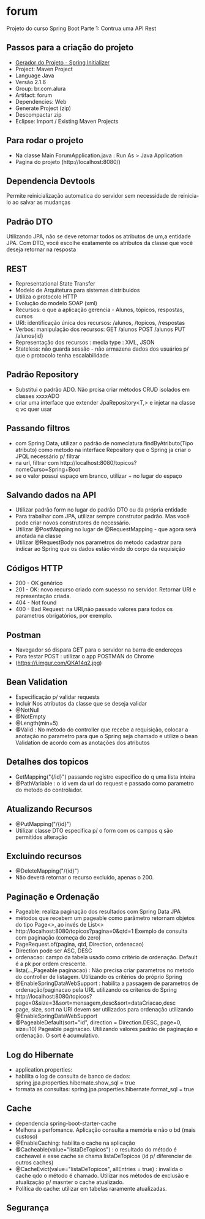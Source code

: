 # forum
Projeto do curso Spring Boot Parte 1: Contrua uma API Rest

## Passos para a criação do projeto
* [Gerador do Projeto - Spring Initializer](https://start.spring.io/)
* Project: Maven Project
* Language Java
* Versão 2.1.6
* Group: br.com.alura
* Artifact: forum
* Dependencies: Web
* Generate Project (zip)
* Descompactar zip
* Eclipse: Import / Existing Maven Projects

## Para rodar o projeto
* Na classe Main ForumApplication.java :  Run As > Java Application
* Pagina do projeto (http://localhost:8080/)

## Dependencia Devtools
Permite reinicialização automatica do servidor sem necessidade de reinicia-lo ao salvar as mudanças

## Padrão DTO
Utilizando JPA, não se deve retornar todos os atributos de um,a entidade JPA. Com DTO, você escolhe exatamente os atributos da classe que você deseja retornar na resposta

## REST
* Representational State Transfer
* Modelo de Arquitetura para sistemas distribuidos
* Utiliza o protocolo HTTP
* Evolução do modelo SOAP (xml)
* Recursos: o que a aplicação gerencia - Alunos, tópicos, respostas, cursos
* URI: identificação única dos recursos: /alunos, /topicos, /respostas
* Verbos: manipulação dos recursos: GET /alunos POST /alunos PUT /alunos{id} 
* Representação dos recursos : media type : XML, JSON
* Stateless: não guarda sessão - não armazena dados dos usuários p/ que o protocolo tenha escalabilidade

## Padrão Repository
* Substitui o padrão ADO. Não prcisa criar métodos CRUD isolados em classes xxxxADO
* criar uma interface que extender JpaRepository<T,> e injetar na classe q vc quer usar

## Passando filtros
* com Spring Data, utilizar o padrão de nomeclatura findByAtributo(Tipo atributo) como metodo na interface Repository que o Spring ja criar o JPQL necessário p/ filtrar
* na url, filtrar com http://localhost:8080/topicos?nomeCurso=Spring+Boot
* se o valor possui espaço em branco, utilizar + no lugar do espaço

## Salvando dados na API
* Utilizar padrão form no lugar do padrão DTO ou da própria entidade
* Para trabalhar com JPA, utilizar sempre construtor padrão. Mas você pode criar novos construtores de necessário.
* Utilizar @PostMapping no lugar de @RequestMapping - que agora será anotada na classe
* Utilizar @RequestBody nos parametros do metodo cadastrar para indicar ao Spring que os dados estão vindo do corpo da requisição

## Códigos HTTP
* 200 - OK genérico
* 201 - OK: novo recurso criado com sucesso no servidor. Retornar URI e representação criada.
* 404 - Not found
* 400 - Bad Request: na URI,não passado valores para todos os parametros obrigatórios, por exemplo.

## Postman
* Navegador só dispara GET para o servidor na barra de endereços
* Para testar POST : utilizar o app POSTMAN do Chrome
* (https://i.imgur.com/QKA14q2.jpg)


## Bean Validation
* Especificação p/ validar requests
* Incluir Nos atributos da classe que se deseja validar
* @NotNull
* @NotEmpty
* @Length(min=5)
* @Valid : No método do controller que recebe a requisição, colocar a anotação no parametro para que o Spring seja chamado e utilize o bean Validation de acordo com as anotações dos atributos  

## Detalhes dos topicos
* GetMapping("{/id}")  passando registro especifico do q uma lista inteira
* @PathVariable : o id vem da url do request e passado como parametro do metodo do controlador.

## Atualizando Recursos
* @PutMapping("/{id}")
* Utilizar classe DTO especifica p/ o form com os campos q são permitidos alteração
 
## Excluindo recursos
* @DeleteMapping("/{id}")
* Não deverá retornar o recurso excluido, apenas o 200.

## Paginação e Ordenação
* Pageable: realiza paginação dos resultados com Spring Data JPA
* métodos que recebem um pageable como parâmetro retornam objetos do tipo Page<>, ao invés de List<>
* http://localhost:8080/topicos?pagina=0&qtd=1 Exemplo de consulta com paginação (começa do zero)
* PageRequest.of(pagina, qtd, Direction, ordenacao)
* Direction pode ser ASC, DESC
* ordenacao: campo da tabela usado como critério de ordenação. Default é a pk por ordem crescente.  
* lista(...,Pageable paginacao) : Não precisa criar parametros no metodo do controller de listagem. Utilizando os critérios do próprio Spring
* @EnableSpringDataWebSupport : habilita a passagem de parametros de ordenação/paginacao pela URL utilizando os criterios do Spring
* http://localhost:8080/topicos?page=0&size=3&sort=mensagem,desc&sort=dataCriacao,desc
* page, size, sort na URI devem ser utilizados para ordenação utilizando @EnableSpringDataWebSupport
* @PageableDefault(sort="id", direction = Direction.DESC, page=0, size=10) Pageable paginacao. Utilizando valores padrão de paginação e ordenação. O sort é acumulativo.

## Log do Hibernate
* application.properties: 
* habilita o log de consulta de banco de dados: spring.jpa.properties.hibernate.show_sql = true
* formata as consultas: spring.jpa.properties.hibernate.format_sql = true

## Cache
* dependencia spring-boot-starter-cache
* Melhora a perfomance. Aplicação consulta a memória e não o bd (mais custoso)
* @EnableCaching: habilita o cache na aplicação
* @Cacheable(value="listaDeTopicos") : o resultado do método é cacheavel e esse cache se chama listaDeTopicos (id p/ diferenciar de outros caches)
* @CacheEvict(value="listaDeTopicos", allEntries = true)  : invalida o cache qdo o método é chamado. Utilizar nos métodos de exclusão e atualização p/ masnter o cache atualizado.
* Política do cache: utilizar em tabelas raramente atualizadas. 

## Segurança




